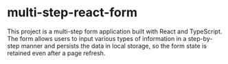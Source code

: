 # multi-step-react-form
This project is a multi-step form application built with React and TypeScript. The form allows users to input various types of information in a step-by-step manner and persists the data in local storage, so the form state is retained even after a page refresh.
